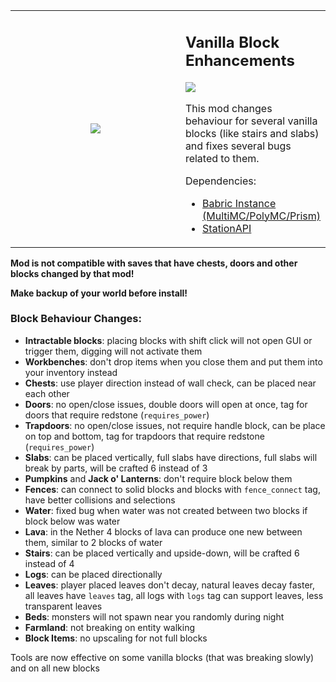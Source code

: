 <table  align="center">
	<tbody>
		<tr>
			<td width="280px" style="text-align: center;"><img src="https://github.com/paulevsGitch/VanillaBlockEnhancements/blob/main/src/main/resources/assets/vbe/icon.png"/></td>		
			<td>
				<h2 align="left">Vanilla Block Enhancements</h2>
				<a href="https://jitpack.io/#paulevsGitch/VanillaBlockEnhancements"><img src="https://jitpack.io/v/paulevsGitch/VanillaBlockEnhancements.svg"></a>
				<p>
					This mod changes behaviour for several vanilla blocks (like stairs and slabs)
					and fixes several bugs related to them.
				</p>
				<p>
					Dependencies:
					<ul>
						<li><a href="https://github.com/babric/prism-instance">Babric Instance (MultiMC/PolyMC/Prism)</a></li>
						<li><a href="https://jenkins.glass-launcher.net/job/StationAPI">StationAPI</a></li>
					</ul>
				</p>
			</td>		
		</tr>
	</tbody>
</table>

**Mod is not compatible with saves that have chests, doors and other blocks changed by that mod!**

**Make backup of your world before install!**

### Block Behaviour Changes:
- **Intractable blocks**: placing blocks with shift click will not open GUI or trigger them, digging will not activate them
- **Workbenches**: don't drop items when you close them and put them into your inventory instead
- **Chests**: use player direction instead of wall check, can be placed near each other
- **Doors**: no open/close issues, double doors will open at once, tag for doors that require redstone (`requires_power`)
- **Trapdoors**: no open/close issues, not require handle block, can be place on top and bottom, tag for trapdoors that require redstone (`requires_power`)
- **Slabs**: can be placed vertically, full slabs have directions, full slabs will break by parts, will be crafted 6 instead of 3
- **Pumpkins** and **Jack o' Lanterns**: don't require block below them
- **Fences**: can connect to solid blocks and blocks with `fence_connect` tag, have better collisions and selections
- **Water**: fixed bug when water was not created between two blocks if block below was water
- **Lava**: in the Nether 4 blocks of lava can produce one new between them, similar to 2 blocks of water
- **Stairs**: can be placed vertically and upside-down, will be crafted 6 instead of 4
- **Logs**: can be placed directionally
- **Leaves**: player placed leaves don't decay, natural leaves decay faster, all leaves have `leaves` tag, all logs with `logs` tag can support leaves, less transparent leaves
- **Beds**: monsters will not spawn near you randomly during night
- **Farmland**: not breaking on entity walking
- **Block Items**: no upscaling for not full blocks

Tools are now effective on some vanilla blocks (that was breaking slowly) and on all new blocks